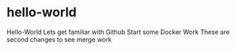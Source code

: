 # hello-world
Hello-World
Lets get familiar with Github
Start some Docker Work
These are second changes to see merge work
